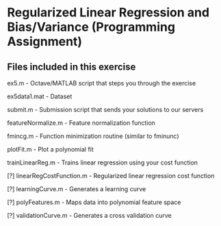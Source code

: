 # Regularized Linear Regression and Bias/Variance (Programming Assignment)
## Files included in this exercise

ex5.m - Octave/MATLAB script that steps you through the exercise

ex5data1.mat - Dataset

submit.m - Submission script that sends your solutions to our servers

featureNormalize.m - Feature normalization function

fmincg.m - Function minimization routine (similar to fminunc)

plotFit.m - Plot a polynomial fit

trainLinearReg.m - Trains linear regression using your cost function

[?] linearRegCostFunction.m - Regularized linear regression cost function

[?] learningCurve.m - Generates a learning curve

[?] polyFeatures.m - Maps data into polynomial feature space

[?] validationCurve.m - Generates a cross validation curve

